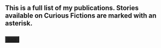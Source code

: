 ## This is a full list of my publications. Stories available on Curious Fictions are marked with an asterisk.

## <button type="button" body style="background-color:#252525;">[Back](index.md)</button>

